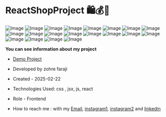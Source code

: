 # ReactShopProject 🛍️💰🛒

![Image](https://github.com/user-attachments/assets/08625af0-fb0e-47d0-995d-d3152bce7d13)
![Image](https://github.com/user-attachments/assets/4ed620f6-ea1e-45de-97ea-6c49d426a548)
![Image](https://github.com/user-attachments/assets/3891b7b6-b660-4869-a68f-634d47671e3c)
![Image](https://github.com/user-attachments/assets/9f509b60-5b28-4184-a109-8777fdcda9fb)
![Image](https://github.com/user-attachments/assets/5c7347c7-69c5-4a7e-a61c-03c495f57fa1)
![Image](https://github.com/user-attachments/assets/9fcdb537-11d0-470f-8018-d3cfca9a5b25)
![Image](https://github.com/user-attachments/assets/812c1308-0983-4963-9aa7-ed737dd26464)
![Image](https://github.com/user-attachments/assets/ea5568f3-94fa-4037-bc29-ac7698f5be20)
![Image](https://github.com/user-attachments/assets/922f90bb-4c0b-44a5-8a29-0e4cf9328c94)
![Image](https://github.com/user-attachments/assets/9b5adcea-44a3-47e0-aa1b-3b43a88ef24c)
![Image](https://github.com/user-attachments/assets/e8ec4c4a-ec74-4d4a-a27a-297079d23bef)
![Image](https://github.com/user-attachments/assets/76517712-967b-4360-93ac-21e6e56054df)
![Image](https://github.com/user-attachments/assets/441e0a15-a3b5-4be5-9a56-7a12b183d51f)
![Image](https://github.com/user-attachments/assets/830829eb-423a-43b1-a297-e87393f625e8)
![Image](https://github.com/user-attachments/assets/bdc36057-34ed-4fac-a4a9-84e8ba7b6410)
![Image](https://github.com/user-attachments/assets/d3e1fbc3-a2f5-40b2-ad98-4d6d1360172b)
![Image](https://github.com/user-attachments/assets/b91351d3-d495-4f58-933a-73e992ee5255)
![Image](https://github.com/user-attachments/assets/44dd25b0-f883-4913-9881-8d4bb42beed5)
![Image](https://github.com/user-attachments/assets/4223078d-05cc-40bd-8f24-5c0d197539ea)
![Image](https://github.com/user-attachments/assets/0ee289c3-146d-4193-8370-7f78e6fde44e)

**You can see information about my project**
- [Demo Project](https://react-shop-project-dun.vercel.app/)

- Developed by zohre faraji

- Created - 2025-02-22

- Technologies Used: css , jsx, js, react

- Role - Frontend

- How to reach me : with my [Email](mailto:zohre.faraji.212@gmail.com), [instagram1](https://www.instagram.com/zohrefarajii212?igsh=MXkxdDgzY3dtcmZyaA==), [instagram2](https://www.instagram.com/zohrefaraji212/) and [linkedin](https://www.linkedin.com/in/zohre-faraji-41822315a/)
